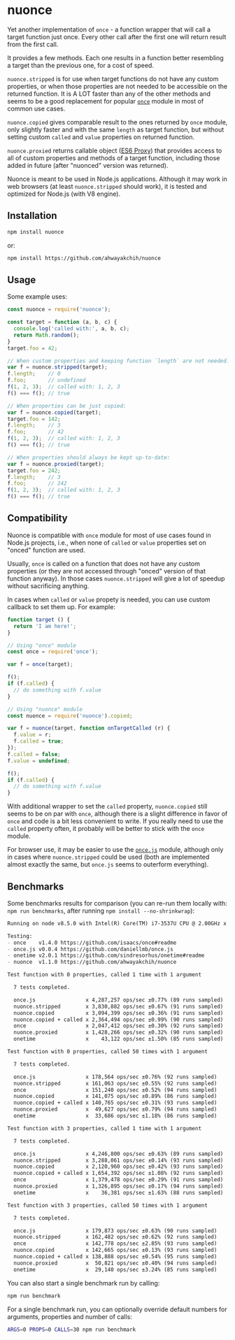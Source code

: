 nuonce
======

Yet another implementation of `once` - a function wrapper that will call a target function just once. Every other call after the first one will return result from the first call.

It provides a few methods. Each one results in a function better resembling a target than the previous one, for a cost of speed.

`nuonce.stripped` is for use when target functions do not have any custom properties, or when those properties are not needed to be accessible on the returned function. It is A LOT faster than any of the other methods and seems to be a good replacement for popular [`once`](https://github.com/isaacs/once) module in most of common use cases.

`nuonce.copied` gives comparable result to the ones returned by `once` module, only slightly faster and with the same `length` as target function, but without setting custom `called` and `value` properties on returned function.

`nuonce.proxied` returns callable object ([ES6 Proxy](https://developer.mozilla.org/en/docs/Web/JavaScript/Reference/Global_Objects/Proxy)) that provides access to all of custom properties and methods of a target function, including those added in future (after "nuonced" version was returned).

Nuonce is meant to be used in Node.js applications. Although it may work in web browsers (at least `nuonce.stripped` should work), it is tested and optimized for Node.js (with V8 engine).


## Installation

```sh
npm install nuonce
```

or:

```sh
npm install https://github.com/ahwayakchih/nuonce
```


## Usage

Some example uses:

```js
const nuonce = require('nuonce');

const target = function (a, b, c) {
  console.log('called with:', a, b, c);
  return Math.random();
}
target.foo = 42;

// When custom properties and keeping function `length` are not needed:
var f = nuonce.stripped(target);
f.length;    // 0
f.foo;       // undefined
f(1, 2, 3);  // called with: 1, 2, 3
f() === f(); // true

// When properties can be just copied:
var f = nuonce.copied(target);
target.foo = 142;
f.length;    // 3
f.foo;       // 42
f(1, 2, 3);  // called with: 1, 2, 3
f() === f(); // true

// When properties should always be kept up-to-date:
var f = nuonce.proxied(target);
target.foo = 242;
f.length;    // 3
f.foo;       // 242
f(1, 2, 3);  // called with: 1, 2, 3
f() === f(); // true
```


## Compatibility

Nuonce is compatible with `once` module for most of use cases found in Node.js projects, i.e., when none of `called` or `value` properties set on "onced" function are used.

Usually, `once` is called on a function that does not have any custom properties (or they are not accessed through "onced" version of that function anyway). In those cases `nuonce.stripped` will give a lot of speedup without sacrificing anything.

In cases when `called` or `value` propety is needed, you can use custom callback to set them up. For example:

```js
function target () {
  return 'I am here!';
}

// Using "once" module
const once = require('once');

var f = once(target);

f();
if (f.called) {
  // do something with f.value
}

// Using "nuonce" module
const nuonce = require('nuonce').copied;

var f = nuonce(target, function onTargetCalled (r) {
  f.value = r;
  f.called = true;
});
f.called = false;
f.value = undefined;

f();
if (f.called) {
  // do something with f.value
}
```

With additional wrapper to set the `called` property, `nuonce.copied` still seems to be on par with `once`, although there is a slight difference in favor of `once` and code is a bit less convenient to write. If you really need to use the `called` property often, it probably will be better to stick with the `once` module.

For browser use, it may be easier to use the [`once.js`](https://github.com/daniellmb/once.js) module, although only in cases where `nuonce.stripped` could be used (both are implemented almost exactly the same, but `once.js` seems to outerform everything).


## Benchmarks

Some benchmarks results for comparison (you can re-run them locally with: `npm run benchmarks`, after running `npm install --no-shrinkwrap`):

```markdown
Running on node v8.5.0 with Intel(R) Core(TM) i7-3537U CPU @ 2.00GHz x 4

Testing:
- once    v1.4.0 https://github.com/isaacs/once#readme           
- once.js v0.0.4 https://github.com/daniellmb/once.js            
- onetime v2.0.1 https://github.com/sindresorhus/onetime#readme  
- nuonce  v1.1.0 https://github.com/ahwayakchih/nuonce           

Test function with 0 properties, called 1 time with 1 argument

  7 tests completed.

  once.js                x 4,287,257 ops/sec ±0.77% (89 runs sampled)
  nuonce.stripped        x 3,830,882 ops/sec ±0.67% (91 runs sampled)
  nuonce.copied          x 3,094,399 ops/sec ±0.36% (91 runs sampled)
  nuonce.copied + called x 2,364,494 ops/sec ±0.99% (90 runs sampled)
  once                   x 2,047,412 ops/sec ±0.30% (92 runs sampled)
  nuonce.proxied         x 1,428,266 ops/sec ±0.32% (90 runs sampled)
  onetime                x    43,122 ops/sec ±1.50% (85 runs sampled)

Test function with 0 properties, called 50 times with 1 argument

  7 tests completed.

  once.js                x 178,564 ops/sec ±0.76% (92 runs sampled)
  nuonce.stripped        x 161,063 ops/sec ±0.55% (92 runs sampled)
  once                   x 151,240 ops/sec ±0.52% (94 runs sampled)
  nuonce.copied          x 141,075 ops/sec ±0.89% (86 runs sampled)
  nuonce.copied + called x 140,765 ops/sec ±0.31% (93 runs sampled)
  nuonce.proxied         x  49,627 ops/sec ±0.79% (94 runs sampled)
  onetime                x  33,686 ops/sec ±1.18% (86 runs sampled)

Test function with 3 properties, called 1 time with 1 argument

  7 tests completed.

  once.js                x 4,246,800 ops/sec ±0.63% (89 runs sampled)
  nuonce.stripped        x 3,288,061 ops/sec ±0.14% (93 runs sampled)
  nuonce.copied          x 2,120,960 ops/sec ±0.42% (93 runs sampled)
  nuonce.copied + called x 1,654,392 ops/sec ±1.08% (92 runs sampled)
  once                   x 1,379,478 ops/sec ±0.29% (91 runs sampled)
  nuonce.proxied         x 1,326,895 ops/sec ±0.17% (94 runs sampled)
  onetime                x    36,381 ops/sec ±1.63% (88 runs sampled)

Test function with 3 properties, called 50 times with 1 argument

  7 tests completed.

  once.js                x 179,873 ops/sec ±0.63% (90 runs sampled)
  nuonce.stripped        x 162,482 ops/sec ±0.62% (92 runs sampled)
  once                   x 142,778 ops/sec ±2.85% (93 runs sampled)
  nuonce.copied          x 142,665 ops/sec ±0.13% (93 runs sampled)
  nuonce.copied + called x 138,888 ops/sec ±0.54% (95 runs sampled)
  nuonce.proxied         x  50,821 ops/sec ±0.40% (94 runs sampled)
  onetime                x  29,140 ops/sec ±3.24% (85 runs sampled)
```

You can also start a single benchmark run by calling:

```sh
npm run benchmark
```

For a single benchmark run, you can optionally override default numbers for arguments, properties and number of calls:

```sh
ARGS=0 PROPS=0 CALLS=30 npm run benchmark
```
